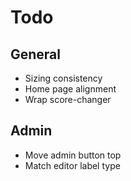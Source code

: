# Todo

## General
- Sizing consistency
- Home page alignment
- Wrap score-changer 

## Admin
- Move admin button top
- Match editor label type
